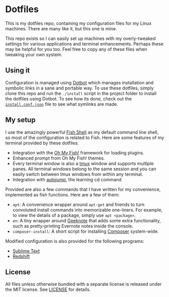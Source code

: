# Dotfiles
This is my dotfiles repo, containing my configuration files for my Linux machines. There are many like
it, but this one is mine.

This repo exists so I can easily set up machines with my overly-tweaked settings for various applications
and terminal enhancements. Perhaps these may be helpful for you too. Feel free to copy any of these files
when tweaking your own system.

## Using it
Configuration is managed using [Dotbot](http://github.com/anishathalye/dotbot) which manages installation
and symbolic links in a sane and portable way. To use these dotfiles, simply clone this repo and run the
`./install` script in the project folder to install the dotfiles using Dotbot. To see how its done, check
out the [`install.conf.json`](install.conf.json) file to see what symlinks are made.

## My setup
I use the amazingly powerful [Fish Shell](http://fishshell.com) as my default command line shell, so most
of the configuration is related to Fish. Here are some features of my terminal provided by these
dotfiles:

- Integration with the [Oh My Fish!](http://github.com/bpinto/oh-my-fish) framework for loading plugins.
- Enhanced prompt from Oh My Fish! themes.
- Every terminal window is also a [tmux](http://tmux.sourceorge.net) window and supports multiple panes.
  All terminal windows belong to the same session and you can easily switch between tmux windows from
  within any terminal.
- Integration with [autojump](http://github.com/joelthelion/autojump), the learning cd command

Provided are also a few commands that I have written for my convenience, implemented as fish functions.
Here are a few of them:

- `apt`: A convenience wrapper around `apt-get` and friends to turn convoluted install commands into
  memorizable one-liners. For example, to view the details of a package, simply use `apt <package>`.
- `en`: A tiny wrapper around [Geeknote](http://www.geeknote.me/) that adds some extra functionality,
  such as pretty-printing Evernote notes inside the console.
- `composer-install`: A short script for installing [Composer](http://getcomposer.org) system-wide.

Modified configuration is also provided for the following programs:

- [Sublime Text](http://www.sublimetext.com)
- [Redshift](http://jonls.dk/redshift/)

## License
All files unless otherwise bundled with a separate license is released under the MIT license. See
[LICENSE](LICENSE) for details.

